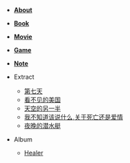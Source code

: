 - [**About**](/about.md)

- [**Book**](/Book.md)

- [**Movie**](/Movie.md)

- [**Game**](/Game.md)

- [**Note**](/Note.md)

- Extract
    - [第七天](/Book/第七天.md)
    - [看不见的美国](/Book/看不见的美国.md)
    - [天空的另一半](/Book/天空的另一半.md)
    - [我不知道该说什么,关于死亡还是爱情](/Book/我不知道该说什么，关于死亡还是爱情.md)
    - [夜晚的潜水艇](/Book/夜晚的潜水艇.md)


- Album
    - [Healer](/Album/Healer/Healer.md)


